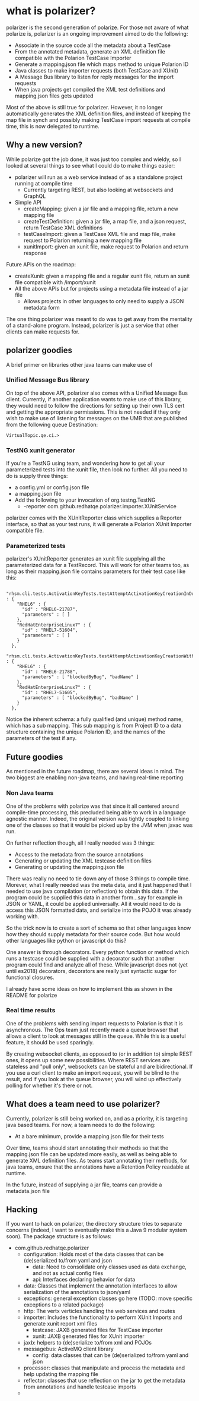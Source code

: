 # what is polarizer?

polarizer is the second generation of polarize. For those not aware of what polarize is, polarizer is an ongoing 
improvement aimed to do the following:

- Associate in the source code all the metadata about a TestCase
- From the annotated metadata, generate an XML definition file compatible with the Polarion TestCase Importer
- Generate a mapping.json file which maps method to unique Polarion ID
- Java classes to make importer requests (both TestCase and XUnit)
- A Message Bus library to listen for reply messages for the import requests
- When java projects get compiled the XML test definitions and mapping.json files gets updated

Most of the above is still true for polarizer.  However, it no longer automatically generates the XML definition files,
and instead of keeping the map file in synch and possibly making TestCase import requests at compile time, this is now
delegated to runtime.

## Why a new version?

While polarize got the job done, it was just too complex and wieldy, so I looked at several things to see what I could
do to make things easier:

- polarizer will run as a web service instead of as a standalone project running at compile time
  - Currently targeting REST, but also looking at websockets and GraphQL
- Simple API
  - createMapping: given a jar file and a mapping file, return a new mapping file
  - createTestDefinition: given a jar file, a map file, and a json request, return TestCase XML definitions
  - testCaseImport: given a TestCase XML file and map file, make request to Polarion returning a new mapping file
  - xunitImport: given an xunit file, make request to Polarion and return response
  
Future APIs on the roadmap:

- createXunit: given a mapping file and a regular xunit file, return an xunit file compatible with /import/xunit
- All the above APIs but for projects using a metadata file instead of a jar file
  - Allows projects in other languages to only need to supply a JSON metadata form

The one thing polarizer was meant to do was to get away from the mentality of a stand-alone program.  Instead, polarizer
is just a service that other clients can make requests for.

## polarizer goodies

A brief primer on libraries other java teams can make use of

### Unified Message Bus library

On top of the above API, polarizer also comes with a Unified Message Bus client.  Currently, if another application
wants to make use of this library, they would need to follow the directions for setting up their own TLS cert and 
getting the appropriate permissions.  This is not needed if they only wish to make use of listening for messages on the
UMB that are published from the following queue Destination:

```
VirtualTopic.qe.ci.>
```

### TestNG xunit generator 

If you're a TestNG using team, and wondering how to get all your parameterized tests into the xunit file, then look no
further.  All you need to do is supply three things:

- a config.yml or config.json file
- a mapping.json file
- Add the following to your invocation of org.testng.TestNG
  - -reporter com.github.redhatqe.polarizer.importer.XUnitService
  
polarizer comes with the XUnitReporter class which supplies a Reporter interface, so that as your test runs, it will 
generate a Polarion XUnit Importer compatible file.

### Parameterized tests

polarizer's XUnitReporter generates an xunit file supplying all the parameterized data for a TestRecord.  This will 
work for other teams too, as long as their mapping.json file contains parameters for their test case like this:

```
  "rhsm.cli.tests.ActivationKeyTests.testAttemptActivationKeyCreationInDuplicate" : {
    "RHEL6" : {
      "id" : "RHEL6-21787",
      "parameters" : [ ]
    },
    "RedHatEnterpriseLinux7" : {
      "id" : "RHEL7-51604",
      "parameters" : [ ]
    }
  },
  "rhsm.cli.tests.ActivationKeyTests.testAttemptActivationKeyCreationWithBadNameData" : {
    "RHEL6" : {
      "id" : "RHEL6-21788",
      "parameters" : [ "blockedByBug", "badName" ]
    },
    "RedHatEnterpriseLinux7" : {
      "id" : "RHEL7-51605",
      "parameters" : [ "blockedByBug", "badName" ]
    }
  },
```

Notice the inherent schema:  a fully qualified (and unique) method name, which has a sub mapping.  This sub mapping 
is from Project ID to a data structure containing the unique Polarion ID, and the names of the parameters of the test
if any.

## Future goodies

As mentioned in the future roadmap, there are several ideas in mind.  The two biggest are enabling non-java teams, and
having real-time reporting

### Non Java teams

One of the problems with polarize was that since it all centered around compile-time processing, this precluded being
able to work in a language agnostic manner.  Indeed, the original version was tightly coupled to linking one of the 
classes so that it would be picked up by the JVM when javac was run.

On further reflection though, all I really needed was 3 things:

- Access to the metadata from the source annotations
- Generating or updating the XML testcase definition files
- Generating or updating the mapping.json file

There was really no need to tie down any of those 3 things to compile time.  Morever, what I really needed was the meta
data, and it just happened that I needed to use java compilation (or reflection) to obtain this data.  If the program
could be supplied this data in another form...say for example in JSON or YAML, it could be applied universally.  All it
would need to do is access this JSON formatted data, and serialize into the POJO it was already working with.

So the trick now is to create a sort of schema so that other languages know how they should supply metadata for their
source code.  But how would other languages like python or javascript do this?

One answer is through decorators.  Every python function or method which runs a testcase could be supplied with a 
decorator such that another program could find and analyze all of these.  While javascript does not (yet until es2018)
decorators, decorators are really just syntactic sugar for functional closures.

I already have some ideas on how to implement this as shown in the README for polarize

### Real time results

One of the problems with sending import requests to Polarion is that it is asynchronous.  The Ops team just recently
made a queue browser that allows a client to look at messages still in the queue.  While this is a useful feature, it 
should be used sparingly.

By creating websocket clients, as opposed to (or in addition to) simple REST ones, it opens up some new possibilities.
Where REST services are stateless and "pull only", websockets can be stateful and are bidirectional.  If you use a curl
client to make an import request, you will be blind to the result, and if you look at the queue browser, you will wind
up effectively polling for whether it's there or not.


## What does a team need to use polarizer?

Currently, polarizer is still being worked on, and as a priority, it is targeting java based teams.  For now, a team
needs to do the following:

- At a bare minimum, provide a mapping.json file for their tests

Over time, teams should start annotating their methods so that the mapping.json file can be updated more easily, as 
well as being able to generate XML definition files.  As teams start annotating their methods, for java teams, ensure
that the annotations have a Retention Policy readable at runtime.

In the future, instead of supplying a jar file, teams can provide a metadata.json file

## Hacking

If you want to hack on polarizer, the directory structure tries to separate concerns (indeed, I want to eventually make
this a Java 9 modular system soon).  The package structure is as follows:

- com.github.redhatqe.polarizer
  - configuration:  Holds most of the data classes that can be (de)serialized to/from yaml and json
    - data: Need to consolidate only classes used as data exchange, and not as actual config files
    - api: Interfaces declaring behavior for data
  - data: Classes that implement the annotation interfaces to allow serialization of the annotations to json/yaml
  - exceptions: general exception classes go here (TODO: move specific exceptions to a related package)
  - http: The vertx verticles handling the web services and routes
  - importer: Includes the functionality to perform XUnit Imports and generate xunit report xml files
    - testcase: JAXB generated files for TestCase importer
    - xunit: JAXB generated files for XUnit importer
  - jaxb: helpers to (de)serialize to/from xml and POJOs
  - messagebus: ActiveMQ client library
    - config: data classes that can be (de)serialized to/from yaml and json
  - processor: classes that manipulate and process the metadata and help updating the mapping file
  - reflector: classes that use reflection on the jar to get the metadata from annotations and handle testcase imports
  - 
